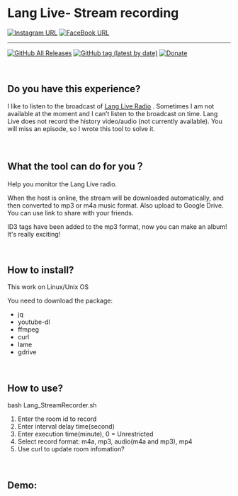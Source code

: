 # Lang Live- Stream recording


[![Instagram URL](https://img.shields.io/twitter/url/https/www.instagram.com/yepwie?label=Follow&logo=instagram&style=social)](https://www.instagram.com/yepwie/) [![FaceBook URL](https://img.shields.io/twitter/url/https/www.facebook.com/william.yep?label=Like&logo=facebook&style=social)](https://www.facebook.com/william.yep)

------

[![GitHub All Releases](https://img.shields.io/github/downloads/wieTW/LangLive-Stream-recording/total?color=green)](https://github.com/wieTW/LangLive-Stream-recording/releases) 
[![GitHub tag (latest by date)](https://img.shields.io/github/v/tag/wieTW/LangLive-Stream-recording?color=yellow&label=Latest%20Release)](https://github.com/wieTW/LangLive-Stream-recording/releases) 
[![Donate](https://img.shields.io/badge/Donate-PayPal-blue.svg)](https://paypal.me/wieTW)

<br/>

## Do you have this experience?

I like to listen to the broadcast of [Lang Live Radio](http://lang.live) . 
Sometimes I am not available at the moment and I can’t listen to the broadcast on time. 
Lang Live does not record the history video/audio (not currently available). 
You will miss an episode, so I wrote this tool to solve it.

<br/>


## What the tool can do for you？

Help you monitor the Lang Live radio.

When the host is online, the stream will be downloaded automatically, and then converted to mp3 or m4a music format.
Also upload to Google Drive. You can use link to share with your friends.

ID3 tags have been added to the mp3 format, now you can make an album! It's really exciting!

<br/>

## How to install?
This work on Linux/Unix OS

You need to download the package:
* jq
* youtube-dl
* ffmpeg
* curl
* lame
* gdrive

<br/>

## How to use?
bash Lang_StreamRecorder.sh
1. Enter the room id to record 
2. Enter interval delay time(second)
3. Enter execution time(minute), 0 = Unrestricted
4. Select record format: m4a, mp3, audio(m4a and mp3), mp4
5. Use curl to update room infomation?

<br/>

## Demo:

<br/>

